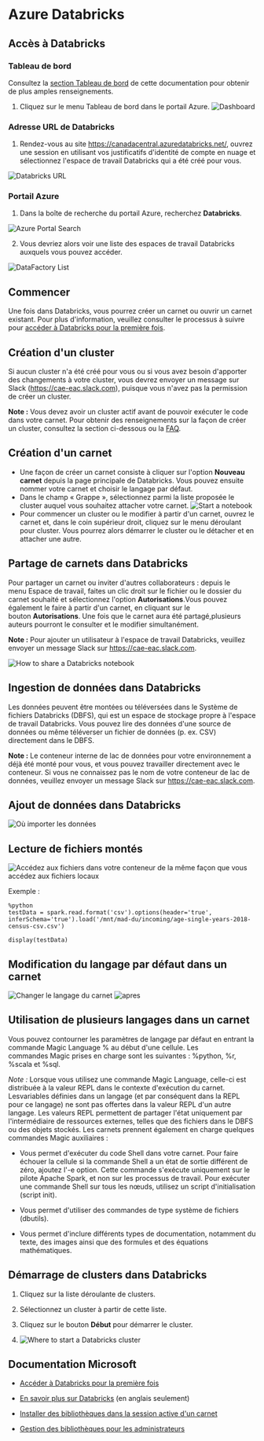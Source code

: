 # Azure Databricks

## Accès à Databricks

### Tableau de bord

Consultez la [section Tableau de bord](../Dashboard/Dashboards.md)
de cette documentation pour obtenir de plus amples renseignements.

1. Cliquez sur le menu Tableau de bord dans le portail Azure.
![Dashboard](images/DashboardBrowseAll.png)

### Adresse URL de Databricks

1.  Rendez-vous au site https://canadacentral.azuredatabricks.net/, ouvrez une session en utilisant vos justificatifs d'identité de compte en nuage et sélectionnez l'espace       de travail Databricks qui a été créé pour vous.

 ![Databricks URL](images/DatabricksSelect.png)

### Portail Azure

1.  Dans la boîte de recherche du portail Azure, recherchez **Databricks**.

 ![Azure Portal Search](images/DatabricksPortalSearch.png)

2.  Vous devriez alors voir une liste des espaces de travail Databricks auxquels vous pouvez accéder.

 ![DataFactory List](images/DatabricksPortalList.png)

 ## Commencer
Une fois dans Databricks, vous pourrez créer un carnet ou ouvrir un carnet existant. Pour plus d'information, veuillez consulter le processus à suivre pour [accéder à  Databricks pour la première fois](https://docs.microsoft.com/fr-ca/azure/databricks/scenarios/quickstart-create-databricks-workspace-portal?tabs=azure-portal#run-a-spark-sqljob).

## Création d'un cluster
Si aucun cluster n'a été créé pour vous ou si vous avez besoin d'apporter des changements à votre cluster, vous devrez envoyer un message sur Slack (https://cae-eac.slack.com), puisque vous n'avez pas la permission de créer un cluster.

**Note :** Vous devez avoir un cluster actif avant de pouvoir exécuter le code dans votre carnet. Pour obtenir des renseignements sur la façon de créer un cluster, consultez la section ci-dessous ou la [FAQ](FAQ.md).

## Création d'un carnet

-   Une façon de créer un carnet consiste à cliquer sur l'option **Nouveau carnet** depuis la page principale de Databricks. Vous pouvez ensuite nommer votre carnet et           choisir le langage par défaut.
-   Dans le champ « Grappe », sélectionnez parmi la liste proposée le cluster auquel vous souhaitez attacher votre carnet. 
   ![Start a notebook](images/DataBrickCreateNotebook.png)
-   Pour commencer un cluster ou le modifier à partir d'un carnet, ouvrez le carnet et, dans le coin supérieur droit, cliquez sur le menu déroulant pour cluster. Vous pourrez     alors démarrer le cluster ou le détacher et en attacher une autre.

## Partage de carnets dans Databricks
Pour partager un carnet ou inviter d'autres collaborateurs : depuis le menu Espace de travail, faites un clic droit sur le fichier ou le dossier du carnet souhaité et sélectionnez l'option **Autorisations**.Vous pouvez également le faire à partir d'un carnet, en cliquant sur le bouton **Autorisations**. Une fois que le carnet aura été partagé,plusieurs auteurs pourront le consulter et le modifier simultanément.

**Note :** Pour ajouter un utilisateur à l'espace de travail Databricks,
veuillez envoyer un message Slack sur https://cae-eac.slack.com.

![How to share a Databricks notebook](images/DataBricksShareNotebook.png)

## Ingestion de données dans Databricks
Les données peuvent être montées ou téléversées dans le Système de fichiers Databricks (DBFS), qui est un espace de stockage propre à l'espace de travail Databricks. Vous pouvez lire des données d'une source de données ou même téléverser un fichier de données (p. ex. CSV) directement dans le DBFS.

**Note :** Le conteneur interne de lac de données pour votre environnement a déjà été monté pour vous, et vous pouvez travailler directement avec le conteneur. Si vous ne connaissez pas le nom de votre conteneur de lac de données, veuillez envoyer un message Slack sur https://cae-eac.slack.com.

## Ajout de données dans Databricks

![Où importer les données](images/DataBricksimportData.png)

## Lecture de fichiers montés

![Accédez aux fichiers dans votre conteneur de la même façon que vous accédez aux fichiers locaux](images/Accessmountedfile.png)

Exemple :

    %python
    testData = spark.read.format('csv').options(header='true', inferSchema='true').load('/mnt/mad-du/incoming/age-single-years-2018-census-csv.csv')

    display(testData)

## Modification du langage par défaut dans un carnet

![Changer le langage du carnet ](images/changelanguage.png)
![apres](images/changelanguage2.png)

## Utilisation de plusieurs langages dans un carnet
Vous pouvez contourner les paramètres de langage par défaut en entrant la commande Magic Language % au début d'une cellule. Les commandes Magic
prises en charge sont les suivantes : %python, %r, %scala et %sql.

*Note :*
Lorsque vous utilisez une commande Magic Language, celle-ci est distribuée à la valeur REPL dans le contexte d'exécution du carnet. Lesvariables définies dans un langage (et par conséquent dans la REPL pour ce langage) ne sont pas offertes dans la valeur REPL d'un autre langage. Les valeurs REPL permettent de partager l'état uniquement par
l'intermédiaire de ressources externes, telles que des fichiers dans le DBFS ou des objets stockés.
Les carnets prennent également en charge quelques commandes Magic auxiliaires :

* Vous permet d'exécuter du code Shell dans votre carnet. Pour faire échouer la cellule si la commande Shell a un état de sortie différent de zéro, ajoutez l'-e option. Cette commande s'exécute uniquement sur le pilote Apache Spark, et non sur les processus de travail. Pour exécuter une commande Shell sur tous les nœuds, utilisez un script d'initialisation (script init).

* Vous permet d'utiliser des commandes de type système de fichiers (dbutils).

* Vous permet d'inclure différents types de documentation, notamment du texte, des images ainsi que des formules et des équations mathématiques.

## Démarrage de clusters dans Databricks


1.  Cliquez sur la liste déroulante de clusters.

2.  Sélectionnez un cluster à partir de cette liste.

3.  Cliquez sur le bouton **Début** pour démarrer le cluster.

4.  ![Where to start a Databricks cluster](images/DataBricksStartCluter.png)

## Documentation Microsoft


-   [Accéder à Databricks pour la première fois](https://docs.microsoft.com/fr-ca/azure/databricks/scenarios/quickstart-create-databricks-workspace-portal)

-   [En savoir plus sur Databricks](https://azure.microsoft.com/fr-ca/resources/videos/connect-2017-introduction-to-azure-databricks/)
    (en anglais seulement)

-   [Installer des bibliothèques dans la session active d'un carnet](https://docs.microsoft.com/fr-ca/azure/databricks/notebooks/notebooks-python-libraries)

-   [Gestion des bibliothèques pour les administrateurs](https://docs.microsoft.com/frca/azure/databricks/libraries)
